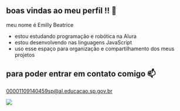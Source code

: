 ## boas vindas ao meu perfil !! 🥰

meu nome é Emilly Beatrice

- estou estudando programação e robótica na Alura
- estou desenvolvendo nas linguagens JavaScript
- uso esse espaço para organização e compartilhamento dos meus projetos

## para poder entrar em contato comigo 📫

00001109140459sp@al.educacao.sp.gov.br

![](https://media1.tenor.com/m/-KqUW-lExHYAAAAC/snoopy-peanuts.gif)
